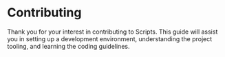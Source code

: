 # Contributing

Thank you for your interest in contributing to Scripts. This guide will assist
you in setting up a development environment, understanding the project tooling,
and learning the coding guidelines.
